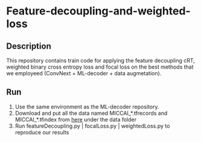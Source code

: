 # Feature-decoupling-and-weighted-loss

## Description
This repository contains train code for applying the feature decoupling cRT, weighted binary cross entropy loss and focal loss on the best methods that we employeed (ConvNext + ML-decoder + data augmetation).

## Run
1. Use the same environment as the ML-decoder repository.
2. Download and put all the data named MICCAI_\*.tfrecords and MICCAI_\*.tfindex from [here](https://drive.google.com/drive/folders/1vIGUboqMDf4osIzKLp0AF0ow1kgLT70x?usp=sharing) under the data folder
3. Run featureDecoupling.py | focalLoss.py | weightedLoss.py to reproduce our results
